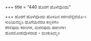 +++
title = "440 ಹೊರಗೆ ಹೊಳೆವೊಂದು"

+++
ಹೊರಗೆ ಹೊಳೆವೊಂದು ಹೊಳಪಿನ ಕಿರಣವೆನ್ನೆದೆಯೊ-।  
ಳುರಿಯನೆಬ್ಬಿಸಿ ಹೊಗೆಯನೆರಚಿ ಕಣ್ಗಳಿಗೆ॥  
ಕೆರಳಿಪುದು ಕರಣಗಳ, ಮರಳಿಪುದು ಹರಣಗಳ।  
ಹೊರಮೋಹವೊಳದಾಹ - ಮಂಕುತಿಮ್ಮ॥  
